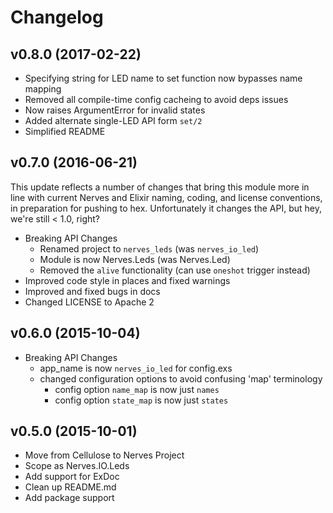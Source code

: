 # Changelog

## v0.8.0 (2017-02-22)

* Specifying string for LED name to set function now bypasses name mapping
* Removed all compile-time config cacheing to avoid deps issues
* Now raises ArgumentError for invalid states
* Added alternate single-LED API form `set/2`
* Simplified README

## v0.7.0 (2016-06-21)

This update reflects a number of changes that bring this module more in line
with current Nerves and Elixir naming, coding, and license conventions, in
preparation for pushing to hex. Unfortunately it changes the API, but hey,
we're still < 1.0, right?

* Breaking API Changes
  - Renamed project to `nerves_leds` (was `nerves_io_led`)
  - Module is now Nerves.Leds (was Nerves.Led)
  - Removed the `alive` functionality (can use `oneshot` trigger instead)
* Improved code style in places and fixed warnings
* Improved and fixed bugs in docs
* Changed LICENSE to Apache 2

## v0.6.0 (2015-10-04)

* Breaking API Changes
  - app_name is now `nerves_io_led` for config.exs
  - changed configuration options to avoid confusing 'map' terminology
	- config option `name_map` is now just `names`
	- config option `state_map` is now just `states`

## v0.5.0 (2015-10-01)

* Move from Cellulose to Nerves Project
* Scope as Nerves.IO.Leds
* Add support for ExDoc
* Clean up README.md
* Add package support

